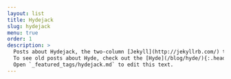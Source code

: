```yaml
---
layout: list
title: Hydejack
slug: hydejack
menu: true
order: 1
description: >
  Posts about Hydejack, the two-column [Jekyll](http://jekyllrb.com/) theme based on [Hyde](http://hyde.getpoole.com).
  To see old posts about Hyde, check out the [Hyde](/blog/hyde/){:.heading.flip-title} category instead.
  Open `_featured_tags/hydejack.md` to edit this text.
---
```

